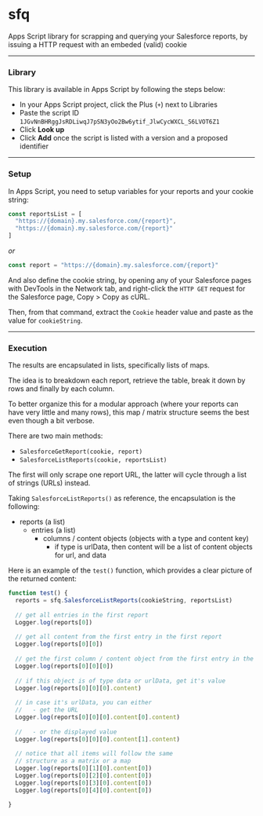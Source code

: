 # sfq
Apps Script library for scrapping and querying your Salesforce reports, by issuing a HTTP request with an embeded (valid) cookie


________

### Library 

This library is available in Apps Script by following the steps below:
- In your Apps Script project, click the Plus (`+`) next to Libraries
- Paste the script ID `1JGvNnBHRggJsRDLiwqJ7pSN3yOo2Bw6ytif_JlwCycWXCL_S6LVOT6Z1`
- Click __Look up__
- Click __Add__ once the script is listed with a version and a proposed identifier

_________

### Setup 

In Apps Script, you need to setup variables for your reports and your cookie string:


```javascript
const reportsList = [
  "https://{domain}.my.salesforce.com/{report}", 
  "https://{domain}.my.salesforce.com/{report}" 
]
```

_or_

```javascript
const report = "https://{domain}.my.salesforce.com/{report}"
```

And also define the cookie string, by opening any of your Salesforce pages with DevTools in the Network tab, and right-click the `HTTP GET` request for the Salesforce page, Copy > Copy as cURL.

Then, from that command, extract the `Cookie` header value and paste as the value for `cookieString`.

______

### Execution

The results are encapsulated in lists, specifically lists of maps.

The idea is to breakdown each report, retrieve the table, break it down by rows and finally by each column.

To better organize this for a modular approach (where your reports can have very little and many rows), this map / matrix structure seems the best even though a bit verbose.

There are two main methods: 
- `SalesforceGetReport(cookie, report)`
- `SalesforceListReports(cookie, reportsList)`

The first will only scrape one report URL, the latter will cycle through a list of strings (URLs) instead.

Taking `SalesforceListReports()` as reference, the encapsulation is the following:
* reports (a list)
  * entries (a list)
    * columns / content objects (objects with a type and content key)
      * if type is urlData, then content will be a list of content objects for url, and data

Here is an example of the `test()` function, which provides a clear picture of the returned content:

```javascript
function test() {
  reports = sfq.SalesforceListReports(cookieString, reportsList)
  
  // get all entries in the first report
  Logger.log(reports[0])
  
  // get all content from the first entry in the first report
  Logger.log(reports[0][0])
  
  // get the first column / content object from the first entry in the first report
  Logger.log(reports[0][0][0])
  
  // if this object is of type data or urlData, get it's value
  Logger.log(reports[0][0][0].content)
  
  // in case it's urlData, you can either
  //   - get the URL
  Logger.log(reports[0][0][0].content[0].content)
  
  //   - or the displayed value
  Logger.log(reports[0][0][0].content[1].content)
  
  // notice that all items will follow the same 
  // structure as a matrix or a map
  Logger.log(reports[0][1][0].content[0])
  Logger.log(reports[0][2][0].content[0])
  Logger.log(reports[0][3][0].content[0])
  Logger.log(reports[0][4][0].content[0])

}
```
